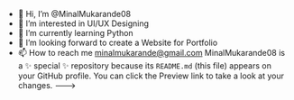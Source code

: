 - 👋 Hi, I’m @MinalMukarande08
- 👀 I’m interested in UI/UX Designing 
- 🌱 I’m currently learning Python
- 💞️ I’m looking forward to create a Website for Portfolio 
- 📫 How to reach me minalmukarande@gmail.com 
 MinalMukarande08 is a ✨ special ✨ repository because its `README.md` (this file) appears on your GitHub profile.
You can click the Preview link to take a look at your changes.
--->

